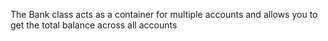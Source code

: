 The Bank class acts as a container for multiple accounts and allows you to get the total balance across all accounts
